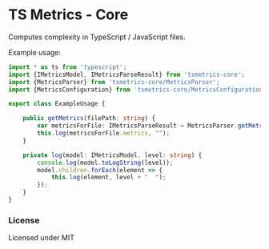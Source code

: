# TS Metrics - Core

Computes complexity in TypeScript / JavaScript files.

Example usage:
```TypeScript
import * as ts from 'typescript';
import {IMetricsModel, IMetricsParseResult} from 'tsmetrics-core';
import {MetricsParser} from 'tsmetrics-core/MetricsParser';
import {MetricsConfiguration} from 'tsmetrics-core/MetricsConfiguration';

export class ExampleUsage {

    public getMetrics(filePath: string) {
        var metricsForFile: IMetricsParseResult = MetricsParser.getMetrics(filePath, new MetricsConfiguration(), ts.ScriptTarget.ES5);
        this.log(metricsForFile.metrics, "");
    }

    private log(model: IMetricsModel, level: string) {
        console.log(model.toLogString(level));
        model.children.forEach(element => {
            this.log(element, level + "  ");
        });
    }
}

```

### License

Licensed under MIT
